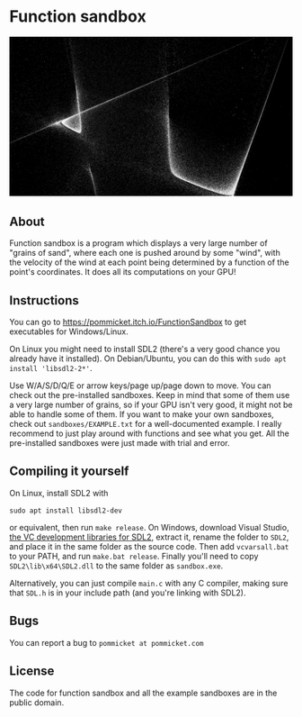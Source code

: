 # Function sandbox

![A screenshot of function sandbox, specifically from sandbox 02](example.png)

## About

Function sandbox is a program which displays a very large number of "grains of sand", where
each one is pushed around by some "wind", with the velocity of the wind at each point being determined
by a function of the point's coordinates.
It does all its computations on your GPU!

## Instructions

You can go to https://pommicket.itch.io/FunctionSandbox to get executables
for Windows/Linux.

On Linux you might need to install SDL2 (there's a very good chance you already have it installed). On Debian/Ubuntu,
you can do this with `sudo apt install 'libsdl2-2*'`.

Use W/A/S/D/Q/E or arrow keys/page up/page down to move.
You can check out the pre-installed sandboxes. Keep in mind that some of them use a very large number
of grains, so if your GPU isn't very good, it might not be able to handle some of them.
If you want to make your own sandboxes, check out `sandboxes/EXAMPLE.txt` for a well-documented
example.
I really recommend to just play around with functions and see what you get.
All the pre-installed sandboxes were just made with trial and error.

## Compiling it yourself

On Linux, install SDL2 with

```
sudo apt install libsdl2-dev
```

or equivalent, then run `make release`.
On Windows, download Visual Studio, [the VC development libraries for SDL2](https://libsdl.org/release/SDL2-devel-2.0.16-VC.zip),
extract it, rename the folder to `SDL2`, and place it in the same folder
as the source code.
Then add `vcvarsall.bat` to your PATH, and run `make.bat release`.
Finally you'll need to copy `SDL2\lib\x64\SDL2.dll` to the same folder as
`sandbox.exe`.

Alternatively, you can just compile `main.c` with any C compiler, making sure that `SDL.h` is in your include path (and you're linking with SDL2).

## Bugs

You can report a bug to `pommicket at pommicket.com`

## License

The code for function sandbox and all the example sandboxes are in the public domain.
